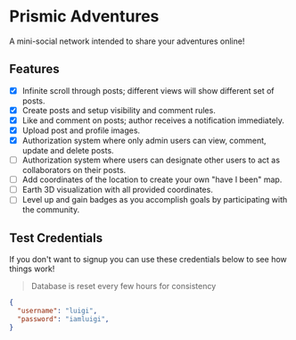 # Prismic Adventures

A mini-social network intended to share your adventures online!

## Features

- [X] Infinite scroll through posts; different views will show different set of posts.
- [X] Create posts and setup visibility and comment rules.
- [X] Like and comment on posts; author receives a notification immediately.
- [X] Upload post and profile images.
- [X] Authorization system where only admin users can view, comment, update and delete posts.
- [ ] Authorization system where users can designate other users to act as collaborators on their posts.
- [ ] Add coordinates of the location to create your own "have I been" map.
- [ ] Earth 3D visualization with all provided coordinates.
- [ ] Level up and gain badges as you accomplish goals by participating with the community.

## Test Credentials

If you don't want to signup you can use these credentials below to see how things work!

> Database is reset every few hours for consistency

```json
{
  "username": "luigi",
  "password": "iamluigi",
}
```
